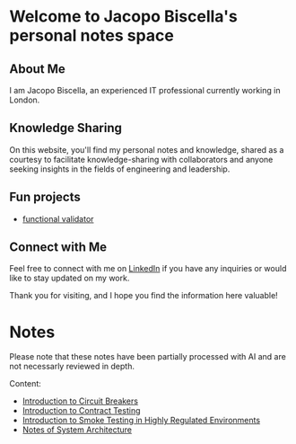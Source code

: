 # Welcome to Jacopo Biscella's personal notes space

## About Me
I am Jacopo Biscella, an experienced IT professional currently working in London. 

## Knowledge Sharing
On this website, you'll find my personal notes and knowledge, shared as a courtesy to facilitate knowledge-sharing with collaborators and anyone seeking insights in the fields of engineering and leadership. 

## Fun projects
- [functional validator](https://github.com/jbiscella/functional-validator)

## Connect with Me
Feel free to connect with me on [LinkedIn](https://www.linkedin.com/in/jacopobiscella/) if you have any inquiries or would like to stay updated on my work.

Thank you for visiting, and I hope you find the information here valuable!

# Notes 
Please note that these notes have been partially processed with AI and are not necessarly reviewed in depth.

Content:
- [Introduction to Circuit Breakers](/circuit-breakers/main.md)
- [Introduction to Contract Testing](/contract-testing/main.md)
- [Introduction to Smoke Testing in Highly Regulated Environments](/smoke-testing/main.md)
- [Notes of System Architecture](/system-architecture/main.md)
